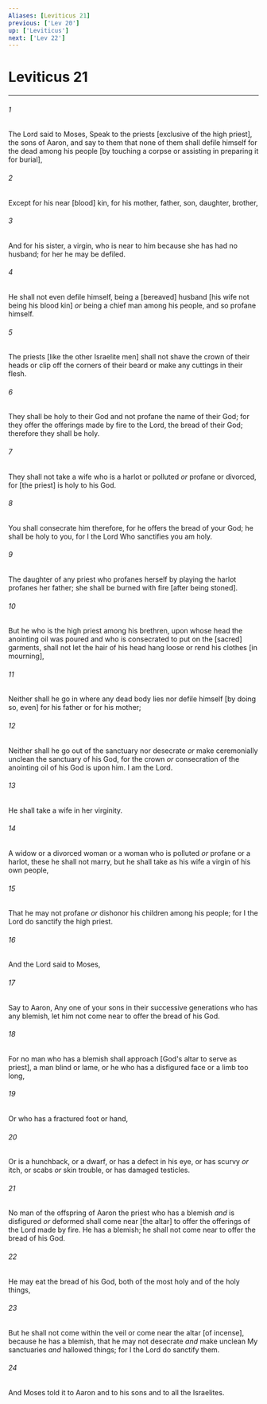 ```yaml
---
Aliases: [Leviticus 21]
previous: ['Lev 20']
up: ['Leviticus']
next: ['Lev 22']
---
```

# Leviticus 21

***














###### 1 






The Lord said to Moses, Speak to the priests [exclusive of the high priest], the sons of Aaron, and say to them that none of them shall defile himself for the dead among his people [by touching a corpse or assisting in preparing it for burial], 













###### 2 






Except for his near [blood] kin, for his mother, father, son, daughter, brother, 













###### 3 






And for his sister, a virgin, who is near to him because she has had no husband; for her he may be defiled. 













###### 4 






He shall not even defile himself, being a [bereaved] husband [his wife not being his blood kin] _or_ being a chief man among his people, and so profane himself. 













###### 5 






The priests [like the other Israelite men] shall not shave the crown of their heads or clip off the corners of their beard or make any cuttings in their flesh. 













###### 6 






They shall be holy to their God and not profane the name of their God; for they offer the offerings made by fire to the Lord, the bread of their God; therefore they shall be holy. 













###### 7 






They shall not take a wife who is a harlot or polluted _or_ profane or divorced, for [the priest] is holy to his God. 













###### 8 






You shall consecrate him therefore, for he offers the bread of your God; he shall be holy to you, for I the Lord Who sanctifies you am holy. 













###### 9 






The daughter of any priest who profanes herself by playing the harlot profanes her father; she shall be burned with fire [after being stoned]. 













###### 10 






But he who is the high priest among his brethren, upon whose head the anointing oil was poured and who is consecrated to put on the [sacred] garments, shall not let the hair of his head hang loose or rend his clothes [in mourning], 













###### 11 






Neither shall he go in where any dead body lies nor defile himself [by doing so, even] for his father or for his mother; 













###### 12 






Neither shall he go out of the sanctuary nor desecrate _or_ make ceremonially unclean the sanctuary of his God, for the crown _or_ consecration of the anointing oil of his God is upon him. I am the Lord. 













###### 13 






He shall take a wife in her virginity. 













###### 14 






A widow or a divorced woman or a woman who is polluted _or_ profane or a harlot, these he shall not marry, but he shall take as his wife a virgin of his own people, 













###### 15 






That he may not profane _or_ dishonor his children among his people; for I the Lord do sanctify the high priest. 













###### 16 






And the Lord said to Moses, 













###### 17 






Say to Aaron, Any one of your sons in their successive generations who has any blemish, let him not come near to offer the bread of his God. 













###### 18 






For no man who has a blemish shall approach [God's altar to serve as priest], a man blind or lame, or he who has a disfigured face or a limb too long, 













###### 19 






Or who has a fractured foot or hand, 













###### 20 






Or is a hunchback, or a dwarf, or has a defect in his eye, or has scurvy _or_ itch, or scabs _or_ skin trouble, or has damaged testicles. 













###### 21 






No man of the offspring of Aaron the priest who has a blemish _and_ is disfigured _or_ deformed shall come near [the altar] to offer the offerings of the Lord made by fire. He has a blemish; he shall not come near to offer the bread of his God. 













###### 22 






He may eat the bread of his God, both of the most holy and of the holy things, 













###### 23 






But he shall not come within the veil or come near the altar [of incense], because he has a blemish, that he may not desecrate _and_ make unclean My sanctuaries _and_ hallowed things; for I the Lord do sanctify them. 













###### 24 






And Moses told it to Aaron and to his sons and to all the Israelites.
